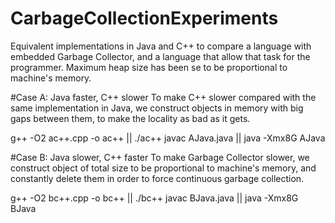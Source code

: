 # CarbageCollectionExperiments

Equivalent implementations in Java and C++ to compare a language with embedded Garbage Collector, and a language that allow that task for the programmer. 
Maximum heap size has been se to be proportional to machine's memory. 

#Case A: Java faster, C++ slower
To make C++ slower compared with the same implementation in Java, we construct objects in memory with big gaps between them, to make the locality as bad as it gets. 

g++ -O2 ac++.cpp -o ac++ || ./ac++
javac AJava.java || java -Xmx8G AJava 

#Case B: Java slower, C++ faster
To make Garbage Collector slower, we construct object of total size to be proportional to machine's memory, and constantly delete them in order to force continuous garbage collection. 

g++ -O2 bc++.cpp -o bc++ || ./bc++
javac BJava.java || java -Xmx8G BJava

